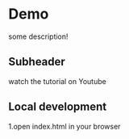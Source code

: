 # Demo

some description!

## Subheader

watch the tutorial on Youtube

## Local development

1.open index.html in your browser